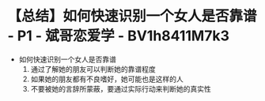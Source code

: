 # 【总结】如何快速识别一个女人是否靠谱 - P1 - 斌哥恋爱学 - BV1h8411M7k3

-   如何快速识别一个女人是否靠谱
    1.  通过了解她的朋友可以判断她的靠谱程度
    2.  如果她的朋友都有不良嗜好，她可能也是这样的人
    3.  不要被她的言辞所蒙蔽，要通过实际行动来判断她的真实性